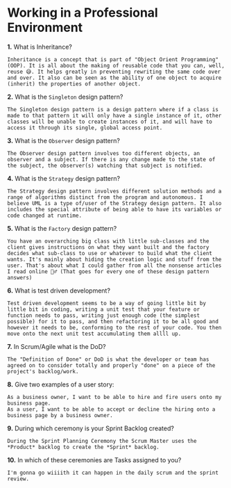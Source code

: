 # Working in a Professional Environment

**1.** What is Inheritance?
<!-- enter you answer in the space below -->
```
Inheritance is a concept that is part of "Object Orient Programming" (OOP). It is all about the making of reusable code that you can, well, reuse 😅. It helps greatly in preventing rewriting the same code over and over. It also can be seen as the ability of one object to acquire (inherit) the properties of another object.
```
**2.** What is the `Singleton` design pattern?
<!-- enter you answer in the space below -->
```
The Singleton design pattern is a design pattern where if a class is made to that pattern it will only have a single instance of it, other classes will be unable to create instances of it, and will have to access it through its single, global access point.
```
**3.** What is the `Observer` design pattern?
<!-- enter you answer in the space below -->
```
The Observer design pattern involves too different objects, an observer and a subject. If there is any change made to the state of the subject, the observer(s) watching that subject is notified.
```
**4.** What is the `Strategy` design pattern?
<!-- enter you answer in the space below -->
```
The Strategy design pattern involves different solution methods and a range of algorithms distinct from the program and autonomous. I believe UML is a type of/user of the Strategy design pattern. It also includes the special attribute of being able to have its variables or code changed at runtime.
```
**5.** What is the `Factory` design pattern?
<!-- enter you answer in the space below -->
```
You have an overarching big class with little sub-classes and the client gives instructions on what they want built and the factory decides what sub-class to use or whatever to build what the client wants. It's mainly about hiding the creation logic and stuff from the user. That's about what I could gather from all the nonsense articles I read online 🤷‍♂️ (That goes for every one of these design pattern answers)
```
**6.** What is test driven development?
<!-- enter you answer in the space below -->
```
Test driven development seems to be a way of going little bit by little bit in coding, writing a unit test that your feature or function needs to pass, writing just enough code (the simplest possible) for it to pass, and then refactoring it to be all good and however it needs to be, conforming to the rest of your code. You then move onto the next unit test accumulating them allll up.
```
**7.** In Scrum/Agile what is the DoD?
<!-- enter you answer in the space below -->
```
The "Definition of Done" or DoD is what the developer or team has agreed on to consider totally and properly "done" on a piece of the project's backlog/work.
```
**8.** Give two examples of a user story:
<!-- enter you answer in the space below -->
```
As a business owner, I want to be able to hire and fire users onto my business page.
As a user, I want to be able to accept or decline the hiring onto a business page by a business owner.
```
**9.** During which ceremony is your Sprint Backlog created?
<!-- enter you answer in the space below -->
```
During the Sprint Planning Ceremony the Scrum Master uses the *Product* backlog to create the *Sprint* backlog.
```
**10.** In which of these ceremonies are Tasks assigned to you?
<!-- enter you answer in the space below -->
```
I'm gonna go wiiiith it can happen in the daily scrum and the sprint review.
```